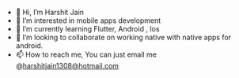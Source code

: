 - 👋 Hi, I’m Harshit Jain
- 👀 I’m interested in mobile apps development
- 🌱 I’m currently learning Flutter, Android , Ios
- 💞️ I’m looking to collaborate on working native with native apps for android.
- 📫 How to reach me, You can just email me @harshitjain1308@hotmail.com

<!---
Harshit1308/Harshit1308 is a ✨ special ✨ repository because its `README.md` (this file) appears on your GitHub profile.
You can click the Preview link to take a look at your changes.
--->
